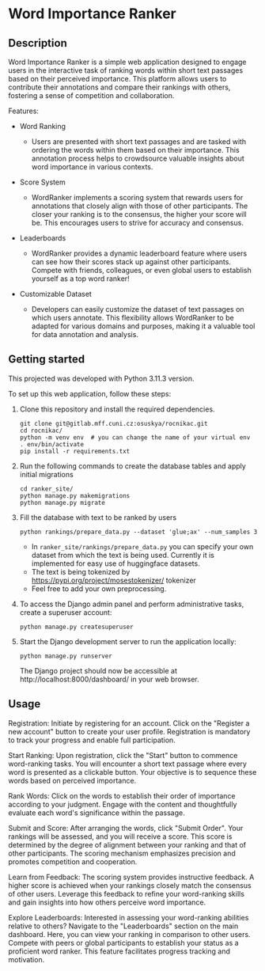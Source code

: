 # Word Importance Ranker

## Description
Word Importance Ranker is a simple web application designed to engage users in the interactive task of ranking words within short text passages based on their perceived importance. This platform allows users to contribute their annotations and compare their rankings with others, fostering a sense of competition and collaboration.

Features:
- Word Ranking
  - Users are presented with short text passages and are tasked with ordering the words within them based on their importance. This annotation process helps to crowdsource valuable insights about word importance in various contexts.

- Score System
  - WordRanker implements a scoring system that rewards users for annotations that closely align with those of other participants. The closer your ranking is to the consensus, the higher your score will be. This encourages users to strive for accuracy and consensus.

- Leaderboards
  - WordRanker provides a dynamic leaderboard feature where users can see how their scores stack up against other participants. Compete with friends, colleagues, or even global users to establish yourself as a top word ranker!

- Customizable Dataset
  - Developers can easily customize the dataset of text passages on which users annotate. This flexibility allows WordRanker to be adapted for various domains and purposes, making it a valuable tool for data annotation and analysis.


## Getting started
This projected was developed with Python 3.11.3 version.

To set up this web application, follow these steps:

1. Clone this repository and install the required dependencies.
    ```commandline
    git clone git@gitlab.mff.cuni.cz:osuskya/rocnikac.git
    cd rocnikac/
    python -m venv env  # you can change the name of your virtual env
    . env/bin/activate
    pip install -r requirements.txt
    ```

2. Run the following commands to create the database tables and apply initial migrations
    ```commandline
    cd ranker_site/
    python manage.py makemigrations
    python manage.py migrate
    ```

3. Fill the database with text to be ranked by users
    ```commandline
    python rankings/prepare_data.py --dataset 'glue;ax' --num_samples 3
    ```
   - In `ranker_site/rankings/prepare_data.py` you can specify your own dataset from which the text is being used. Currently it is implemented for easy use of huggingface datasets.
   - The text is being tokenized by https://pypi.org/project/mosestokenizer/ tokenizer
   - Feel free to add your own preprocessing.

4. To access the Django admin panel and perform administrative tasks, create a superuser account:
    ```commandline
    python manage.py createsuperuser
    ```

5. Start the Django development server to run the application locally:
    ```commandline
    python manage.py runserver
    ```
   The Django project should now be accessible at http://localhost:8000/dashboard/ in your web browser.

## Usage
Registration: Initiate by registering for an account. Click on the "Register a new account" button to create your user profile. Registration is mandatory to track your progress and enable full participation.

Start Ranking: Upon registration, click the "Start" button to commence word-ranking tasks. You will encounter a short text passage where every word is presented as a clickable button. Your objective is to sequence these words based on perceived importance.

Rank Words: Click on the words to establish their order of importance according to your judgment. Engage with the content and thoughtfully evaluate each word's significance within the passage.

Submit and Score: After arranging the words, click "Submit Order". Your rankings will be assessed, and you will receive a score. This score is determined by the degree of alignment between your ranking and that of other participants. The scoring mechanism emphasizes precision and promotes competition and cooperation.

Learn from Feedback: The scoring system provides instructive feedback. A higher score is achieved when your rankings closely match the consensus of other users. Leverage this feedback to refine your word-ranking skills and gain insights into how others perceive word importance.

Explore Leaderboards: Interested in assessing your word-ranking abilities relative to others? Navigate to the "Leaderboards" section on the main dashboard. Here, you can view your ranking in comparison to other users. Compete with peers or global participants to establish your status as a proficient word ranker. This feature facilitates progress tracking and motivation.